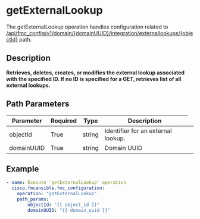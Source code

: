 # getExternalLookup

The getExternalLookup operation handles configuration related to [/api/fmc_config/v1/domain/{domainUUID}/integration/externallookups/{objectId}](/paths//api/fmc_config/v1/domain/{domain_uuid}/integration/externallookups/{object_id}.md) path.&nbsp;
## Description
**Retrieves, deletes, creates, or modifies the external lookup associated with the specified ID. If no ID is specified for a GET, retrieves list of all external lookups.**

## Path Parameters
| Parameter | Required | Type | Description |
| --------- | -------- | ---- | ----------- |
| objectId | True | string <td colspan=3> Identifier for an external lookup. |
| domainUUID | True | string <td colspan=3> Domain UUID |

## Example
```yaml
- name: Execute 'getExternalLookup' operation
  cisco.fmcansible.fmc_configuration:
    operation: "getExternalLookup"
    path_params:
        objectId: "{{ object_id }}"
        domainUUID: "{{ domain_uuid }}"

```